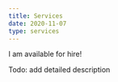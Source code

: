 ```yaml
---
title: Services
date: 2020-11-07
type: services
---
```


I am available for hire!

Todo: add detailed description
